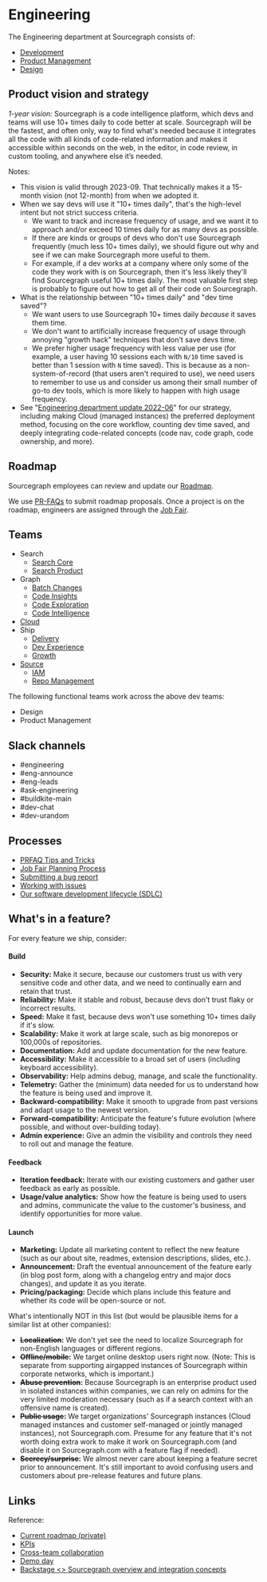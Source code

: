 # Engineering

The Engineering department at Sourcegraph consists of:

- [Development](dev/index.md)
- [Product Management](product/index.md)
- [Design](design/index.md)

## Product vision and strategy

_1-year vision:_ Sourcegraph is a code intelligence platform, which devs and teams will use 10+ times daily to code better at scale. Sourcegraph will be the fastest, and often only, way to find what's needed because it integrates all the code with all kinds of code-related information and makes it accessible within seconds on the web, in the editor, in code review, in custom tooling, and anywhere else it’s needed.

Notes:

- This vision is valid through 2023-09. That technically makes it a 15-month vision (not 12-month) from when we adopted it.
- When we say devs will use it "10+ times daily", that's the high-level intent but not strict success criteria.
  - We want to track and increase frequency of usage, and we want it to approach and/or exceed 10 times daily for as many devs as possible.
  - If there are kinds or groups of devs who don't use Sourcegraph frequently (much less 10+ times daily), we should figure out why and see if we can make Sourcegraph more useful to them.
  - For example, if a dev works at a company where only some of the code they work with is on Sourcegraph, then it's less likely they'll find Sourcegraph useful 10+ times daily. The most valuable first step is probably to figure out how to get all of their code on Sourcegraph.
- What is the relationship between "10+ times daily" and "dev time saved"?
  - We want users to use Sourcegraph 10+ times daily _because_ it saves them time.
  - We don't want to artificially increase frequency of usage through annoying "growth hack" techniques that don't save devs time.
  - We prefer higher usage frequency with less value per use (for example, a user having 10 sessions each with `N/10` time saved is better than 1 session with `N` time saved). This is because as a non-system-of-record (that users aren't required to use), we need users to remember to use us and consider us among their small number of go-to dev tools, which is more likely to happen with high usage frequency.
- See "[Engineering department update 2022-06](https://docs.google.com/document/d/1YezFhbIsH8YHRLRdwZ-qUK1Z4aogM04_8IqxJpUX-nY/edit#)" for our strategy, including making Cloud (managed instances) the preferred deployment method, focusing on the core workflow, counting dev time saved, and deeply integrating code-related concepts (code nav, code graph, code ownership, and more).

## Roadmap

Sourcegraph employees can review and update our [Roadmap](https://docs.google.com/document/d/1XNrbBtkS8_lsjKxV8zvNfb1sn1Ug9Zhc24LFLCOa-Ic/edit?usp=sharing).

We use [PR-FAQs](./adding-to-roadmap.md) to submit roadmap proposals. Once a project is on the roadmap, engineers are assigned through the [Job Fair](./job-fair.md).

## Teams

- Search
  - [Search Core](teams/search/core.md)
  - [Search Product](teams/search/product.md)
- Graph
  - [Batch Changes](teams/batch-changes/index.md)
  - [Code Insights](teams/code-insights/index.md)
  - [Code Exploration](teams/code-exploration/index.md)
  - [Code Intelligence](teams/code-intelligence/index.md)
- [Cloud](../../departments/cloud/index.md)
- Ship
  - [Delivery](teams/delivery/index.md)
  - [Dev Experience](teams/dev-experience/index.md)
  - [Growth](teams/growth/index.md)
- [Source](teams/source/index.md)
  - [IAM](teams/iam/index.md)
  - [Repo Management](teams/repo-management/index.md)

The following functional teams work across the above dev teams:

- Design
- Product Management

## Slack channels

- #engineering
- #eng-announce
- #eng-leads
- #ask-engineering
- #buildkite-main
- #dev-chat
- #dev-urandom

## Processes

- [PRFAQ Tips and Tricks](prfaq-process.md)
- [Job Fair Planning Process](job-fair.md)
- [Submitting a bug report](submitting-a-bug-report.md)
- [Working with issues](working-with-issues.md)
- [Our software development lifecycle (SDLC)](sdlc.md)

## What's in a feature?

For every feature we ship, consider:

#### Build

- **Security:** Make it secure, because our customers trust us with very sensitive code and other data, and we need to continually earn and retain that trust.
- **Reliability:** Make it stable and robust, because devs don't trust flaky or incorrect results.
- **Speed:** Make it fast, because devs won't use something 10+ times daily if it's slow.
- **Scalability:** Make it work at large scale, such as big monorepos or 100,000s of repositories.
- **Documentation:** Add and update documentation for the new feature.
- **Accessibility:** Make it accessible to a broad set of users (including keyboard accessibility).
- **Observability:** Help admins debug, manage, and scale the functionality.
- **Telemetry:** Gather the (minimum) data needed for us to understand how the feature is being used and improve it.
- **Backward-compatibility:** Make it smooth to upgrade from past versions and adapt usage to the newest version.
- **Forward-compatibility:** Anticipate the feature's future evolution (where possible, and without over-building today).
- **Admin experience:** Give an admin the visibility and controls they need to roll out and manage the feature.

#### Feedback

- **Iteration feedback:** Iterate with our existing customers and gather user feedback as early as possible.
- **Usage/value analytics:** Show how the feature is being used to users and admins, communicate the value to the customer's business, and identify opportunities for more value.

#### Launch

- **Marketing:** Update all marketing content to reflect the new feature (such as our about site, readmes, extension descriptions, slides, etc.).
- **Announcement:** Draft the eventual announcement of the feature early (in blog post form, along with a changelog entry and major docs changes), and update it as you iterate.
- **Pricing/packaging:** Decide which plans include this feature and whether its code will be open-source or not.

What's intentionally NOT in this list (but would be plausible items for a similar list at other companies):

- **~~Localization~~:** We don't yet see the need to localize Sourcegraph for non-English languages or different regions.
- **~~Offline/mobile~~:** We target online desktop users right now. (Note: This is separate from supporting airgapped instances of Sourcegraph within corporate networks, which is important.)
- **~~Abuse prevention~~:** Because Sourcegraph is an enterprise product used in isolated instances within companies, we can rely on admins for the very limited moderation necessary (such as if a search context with an offensive name is created).
- **~~Public usage~~:** We target organizations' Sourcegraph instances (Cloud managed instances and customer self-managed or jointly managed instances), not Sourcegraph.com. Presume for any feature that it's not worth doing extra work to make it work on Sourcegraph.com (and disable it on Sourcegraph.com with a feature flag if needed).
- **~~Secrecy/surprise~~:** We almost never care about keeping a feature secret prior to announcement. It's still important to avoid confusing users and customers about pre-release features and future plans.

## Links

Reference:

- [Current roadmap (private)](https://docs.google.com/document/d/1XNrbBtkS8_lsjKxV8zvNfb1sn1Ug9Zhc24LFLCOa-Ic/edit?usp=sharing)
- [KPIs](https://sourcegraph.looker.com/boards/20)
- [Cross-team collaboration](cross-team-collab.md)
- [Demo day](demo-day.md)
- [Backstage <> Sourcegraph overview and integration concepts](https://docs.google.com/document/d/1g13hyadsogj-oniBNBHYTxXCS6z3BDqMt-51r6dyeP4/)
